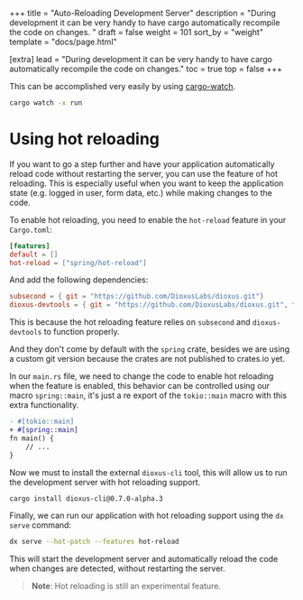 +++
title = "Auto-Reloading Development Server"
description = "During development it can be very handy to have cargo automatically recompile the code on changes. "
draft = false
weight = 101
sort_by = "weight"
template = "docs/page.html"

[extra]
lead = "During development it can be very handy to have cargo automatically recompile the code on changes."
toc = true
top = false
+++

This can be accomplished very easily by using [cargo-watch](https://github.com/watchexec/cargo-watch).

```sh
cargo watch -x run
```

# Using hot reloading

If you want to go a step further and have your application automatically reload code without restarting the server, you can use
the feature of hot reloading. This is especially useful when you want to keep the application state (e.g. logged in user, form data, etc.) while making changes to the code.

To enable hot reloading, you need to enable the `hot-reload` feature in your `Cargo.toml`:

```toml
[features]
default = []
hot-reload = ["spring/hot-reload"]
```

And add the following dependencies:

```toml
subsecond = { git = "https://github.com/DioxusLabs/dioxus.git"}
dioxus-devtools = { git = "https://github.com/DioxusLabs/dioxus.git", features = ["serve"]}
```

This is because the hot reloading feature relies on `subsecond` and `dioxus-devtools` to function properly.

And they don't come by default with the `spring` crate, besides we are using a custom git version because the crates are not published to crates.io yet.

In our `main.rs` file, we need to change the code to enable hot reloading when the feature is enabled, this behavior can be controlled using our macro `spring::main`, it's just a re export of the `tokio::main` macro with this extra functionality.

```diff
- #[tokio::main]
+ #[spring::main]
fn main() {
    // ...
}
```

Now we must to install the external `dioxus-cli` tool, this will allow us to run the development server with hot reloading support.

```sh
cargo install dioxus-cli@0.7.0-alpha.3
```

Finally, we can run our application with hot reloading support using the `dx serve` command:

```sh
dx serve --hot-patch --features hot-reload
```

This will start the development server and automatically reload the code when changes are detected, without restarting the server.

> **Note**: Hot reloading is still an experimental feature.


